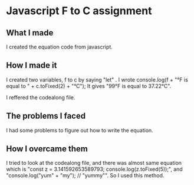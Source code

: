 # Javascript F to C assignment
## What I made
I created the equation code from javascript.
## How I made it
I created two variables, f to c by saying "let" .
 I wrote console.log(f + "°F is equal to " + c.toFixed(2) + "°C");
 It gives "99°F is equal to 37.22°C".
 
 I reffered the codealong file.

## The problems I faced
I had some problems to figure out how to write the equation. 

## How I overcame them
I tried to look at the codealong file, and there was almost same equation which is "const z = 3.141592653589793;
console.log(z.toFixed(5));", and "console.log("yum" + "my"); // "yummy"".
So I used this method.